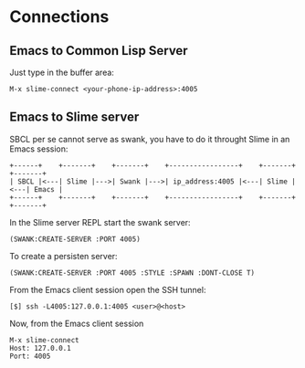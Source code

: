 # Connections

## Emacs to Common Lisp Server

Just type in the buffer area:

```Emacslisp
M-x slime-connect <your-phone-ip-address>:4005
```

## Emacs to Slime server

SBCL per se cannot serve as swank, you have to do it throught Slime in an Emacs session:

```
+------+    +-------+    +-------+    +-----------------+    +-------+    +-------+
| SBCL |<---| Slime |--->| Swank |--->| ip_address:4005 |<---| Slime |<---| Emacs |
+------+    +-------+    +-------+    +-----------------+    +-------+    +-------+
```

In the Slime server REPL start the swank server:

```
(SWANK:CREATE-SERVER :PORT 4005)
```

To create a persisten server:

```
(SWANK:CREATE-SERVER :PORT 4005 :STYLE :SPAWN :DONT-CLOSE T)
```

From the Emacs client session open the SSH tunnel:

```
[$] ssh -L4005:127.0.0.1:4005 <user>@<host>
```

Now, from the Emacs client session 

```
M-x slime-connect
Host: 127.0.0.1
Port: 4005
```
